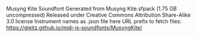 Musyng Kite Soundfont
Generated from Musyng Kite.sfpack (1.75 GB uncompressed)
Released under Creative Commons Attribution Share-Alike 3.0 license
Instrument names as .json file here
URL prefix to fetch files: https://gleitz.github.io/midi-js-soundfonts/MusyngKite/
